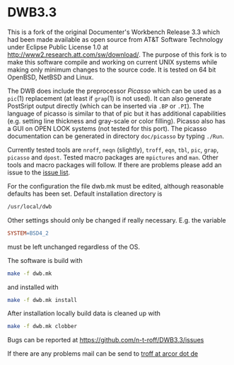DWB3.3
======

This is a fork of the original Documenter's Workbench Release 3.3 which had
been made available as open source from AT&T Software Technology under Eclipse
Public License 1.0 at http://www2.research.att.com/sw/download/.
The purpose of this fork is to make this software compile and working on
current UNIX systems while making only minimum changes to the source code.
It is tested on 64 bit OpenBSD, NetBSD and Linux.

The DWB does include the preprocessor *Picasso* which can be
used as a `pic`(1) replacement (at least if `grap`(1)
is not used).
It can also generate PostSript output directly (which can be inserted via
`.BP` or `.PI`).
The language of picasso is similar to that of pic but it has additional
capabilities (e.g. setting line thickness and gray-scale or color filling).
Picasso also has a GUI on OPEN LOOK systems (not tested for
this port).
The picasso documentation can be generated in directory
`doc/picasso` by typing `./Run`.

Currently tested tools are `nroff`, `neqn` (slightly), `troff`, `eqn`, `tbl`,
`pic`, `grap`, `picasso` and `dpost`.
Tested macro packages are `mpictures` and `man`.
Other tools and macro packages will follow.
If there are problems please add an issue to the
[issue list](https://github.com/n-t-roff/DWB3.3/issues).

For the configuration the file dwb.mk must be edited, although reasonable
defaults has been set.
Default installation directory is

```bash
/usr/local/dwb
```

Other settings should only be changed if really necessary.  E.g. the variable

```makefile
SYSTEM=BSD4_2
```

must be left unchanged regardless of the OS.

The software is build with

```bash
make -f dwb.mk
```

and installed with

```bash
make -f dwb.mk install
```
  
After installation locally build data is cleaned up with

```bash
make -f dwb.mk clobber
```

Bugs can be reported at
https://github.com/n-t-roff/DWB3.3/issues

If there are any problems mail can be send to [troff at arcor dot de](mailto:troff@arcor.de)
